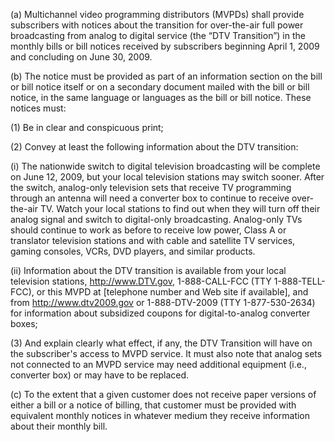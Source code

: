 (a) Multichannel video programming distributors (MVPDs) shall provide subscribers with notices about the transition for over-the-air full power broadcasting from analog to digital service (the “DTV Transition”) in the monthly bills or bill notices received by subscribers beginning April 1, 2009 and concluding on June 30, 2009.

(b) The notice must be provided as part of an information section on the bill or bill notice itself or on a secondary document mailed with the bill or bill notice, in the same language or languages as the bill or bill notice. These notices must:

(1) Be in clear and conspicuous print;

(2) Convey at least the following information about the DTV transition:
              

(i) The nationwide switch to digital television broadcasting will be complete on June 12, 2009, but your local television stations may switch sooner. After the switch, analog-only television sets that receive TV programming through an antenna will need a converter box to continue to receive over-the-air TV. Watch your local stations to find out when they will turn off their analog signal and switch to digital-only broadcasting. Analog-only TVs should continue to work as before to receive low power, Class A or translator television stations and with cable and satellite TV services, gaming consoles, VCRs, DVD players, and similar products.

(ii) Information about the DTV transition is available from your local television stations, http://www.DTV.gov, 1-888-CALL-FCC (TTY 1-888-TELL-FCC), or this MVPD at [telephone number and Web site if available], and from http://www.dtv2009.gov or 1-888-DTV-2009 (TTY 1-877-530-2634) for information about subsidized coupons for digital-to-analog converter boxes;

(3) And explain clearly what effect, if any, the DTV Transition will have on the subscriber's access to MVPD service. It must also note that analog sets not connected to an MVPD service may need additional equipment (i.e., converter box) or may have to be replaced.

(c) To the extent that a given customer does not receive paper versions of either a bill or a notice of billing, that customer must be provided with equivalent monthly notices in whatever medium they receive information about their monthly bill.

